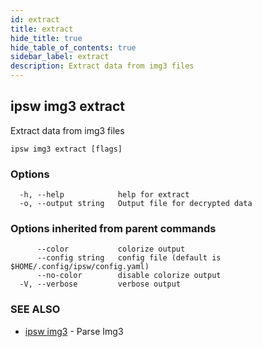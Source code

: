 ```yaml
---
id: extract
title: extract
hide_title: true
hide_table_of_contents: true
sidebar_label: extract
description: Extract data from img3 files
---
```

## ipsw img3 extract

Extract data from img3 files

```
ipsw img3 extract [flags]
```

### Options

```
  -h, --help            help for extract
  -o, --output string   Output file for decrypted data
```

### Options inherited from parent commands

```
      --color           colorize output
      --config string   config file (default is $HOME/.config/ipsw/config.yaml)
      --no-color        disable colorize output
  -V, --verbose         verbose output
```

### SEE ALSO

* [ipsw img3](/docs/cli/ipsw/img3)	 - Parse Img3

